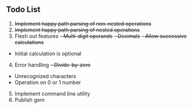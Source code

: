 Todo List
-

1. <del>Implement happy path parsing of non-nested operations</del>
2. <del>Implement happy path parsing of nested operations</del>
3. Flesh out features
  <del>- Multi-digit operands</del>
  <del>- Decimals</del>
  <del>- Allow successive calculations</del>
  - Initial calculation is optional
4. Error handling
  <del>- Divide-by-zero</del>
  - Unrecognized characters
  - Operation on 0 or 1 number
5. Implement command line utility
6. Publish gem
